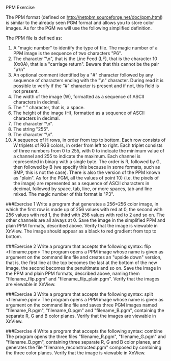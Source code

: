 PPM Exercise

The PPM format (defined on http://netpbm.sourceforge.net/doc/ppm.html) is similar to the already seen
PGM format and allows you to store color images. As for the PGM we will use the following simplified
definition. 

The PPM file is defined as:

1) A "magic number" to identify the type of file. The magic number of a PPM image is the sequence of
two characters "P6".
2) The character "\n", that is the Line Feed (LF), that is the character 10 (0x0A), that is a "carriage
return". Beware that this cannot be the pair "\r\n"
3) An optional comment identified by a "#" character followed by any sequence of characters ending with
the "\n" character. During read it is possible to verify if the “#” character is present and if not, this field is
not present.
4) The width of the image (W), formatted as a sequence of ASCII characters in decimal.
5) The “ ” character, that is, a space.
6) The height of the image (H), formatted as a sequence of ASCII characters in decimal.
7) The character “\n”.
8) The string "255".
9) The character “\n”.
10) A sequence of H rows, in order from top to bottom. Each row consists of W triplets of RGB colors, in
order from left to right. Each triplet consists of three numbers from 0 to 255, with 0 to indicate the
minimum value of a channel and 255 to indicate the maximum. Each channel is represented in binary
with a single byte. The order is R, followed by G, then followed by B (we specify this because in some
formats, such as BMP, this is not the case).
There is also the version of the PPM known as "plain". As for the PGM, all the values of point 10) (i.e.
the pixels of the image) are represented as a sequence of ASCII characters in decimal, followed by space,
tab, line, or more spaces, tab and line mixed. The magic number of this format is "P3".

###Exercise 1
Write a program that generates a 256×256 color image, in which the first row is made up of 256 values
with red at 0, the second with 256 values with red 1, the third with 256 values with red to 2 and so on.
The other channels are all always at 0. Save the image in the simplified PPM and plain PPM formats,
described above. Verify that the image is viewable in XnView. The image should appear as a black to red
gradient from top to bottom.

###Exercise 2
Write a program that accepts the following syntax:
flip <filename.ppm>
The program opens a PPM image whose name is given as argument on the command line file and creates
an "upside down" version, that is, the first line at the top becomes the last at the bottom of the new image,
the second becomes the penultimate and so on. Save the image in the PPM and plain PPM formats,
described above, naming them "filename_flip.pgm" and "filename_flip_plain.pgm". Verify that
the images are viewable in XnView.

###Exercise 3
Write a program that accepts the following syntax:
split <filename.ppm>
The program opens a PPM image whose name is given as argument on the command line file and saves
three PGM images named "filename_R.pgm", "filename_G.pgm" and "filename_B.pgm", containing
the separate R, G and B color planes. Verify that the images are viewable in XnView.

###Exercise 4
Write a program that accepts the following syntax:
combine <filename>
The program opens the three files "filename_R.pgm", "filename_G.pgm" and "filename_B.pgm",
containing three separate R, G and B color planes, and generates the file
"filename_reconstructed.pgm" composed by combining the three color planes. Verify that the image
is viewable in XnView.

